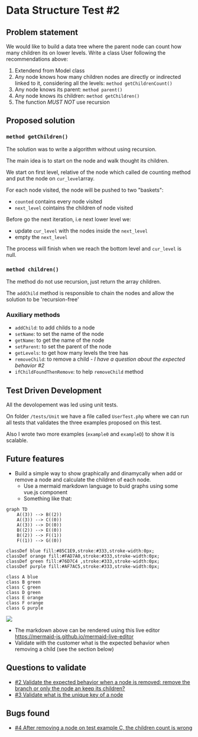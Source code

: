 # Data Structure Test #2 

## Problem statement
We would like to build a data tree where the parent node can count how many children its on lower levels.
Write a class User following the recommendations above:

1. Extendend from Model class
2. Any node knows how many children nodes are directly or indirected linked to it, considering all the levels: ```method getChildrenCount()```
4. Any node knows its parent: ```method parent()```
5. Any node knows its children: ```method getChildren()```
6. The function *MUST NOT* use recursion

## Proposed solution

### ```method getChildren()```
The solution was to write a algorithm without using recursion.

The main idea is to start on the node and walk thought its children.

We start on first level, relative of the node which called de counting method and put the node on ```cur_level```array.

For each node visited, the node will be pushed to two "baskets":
- ```counted``` contains every node visited
- ```next_level``` cointains the children of node visited 

Before go the next iteration, i.e next lower level we:
- update ```cur_level``` with the nodes inside the ```next_level```
- empty the ```next_level```

The process will finish when we reach the bottom level and ```cur_level``` is null.

### ```method children()```

The method do not use recursion, just return the array children.

The ```addChild``` method is responsible to chain the nodes and allow the solution to be 'recursion-free'


### Auxiliary methods

- ```addChild```: to add childs to a node
- ```setName```: to set the name of the node
- ```getName```: to get the name of the node
- ```setParent```: to set the parent of the node 
- ```getLevels```: to get how many levels the tree has 
- ```removeChild```: to remove a child - *I have a question about the expected behavior #2*
- ```ifChildFoundThenRemove```: to help ```removeChild``` method


## Test Driven Development

All the devolopement was led using unit tests.

On folder ```/tests/Unit``` we have a file called ```UserTest.php``` where we can run all tests that validates the three examples proposed on this test.

Also I wrote two more examples (```example0``` and ```exampleD```) to show it is scalable.


## Future features

- Build a simple way to show graphically and dinamycally when add or remove a node and calculate the children of each node. 
  - Use a mermaid markdown language to buid graphs using some vue.js component
  - Something like that:
```
graph TD
    A((3)) --> B((2))
    A((3)) --> C((0))
    A((3)) --> D((0))
    B((2)) --> E((0))
    B((2)) --> F((1))
    F((1)) --> G((0))

classDef blue fill:#85C1E9,stroke:#333,stroke-width:0px;
classDef orange fill:#FAD7A0,stroke:#333,stroke-width:0px;
classDef green fill:#76D7C4 ,stroke:#333,stroke-width:0px;
classDef purple fill:#AF7AC5,stroke:#333,stroke-width:0px;

class A blue
class B green
class C green
class D green
class E orange
class F orange
class G purple
```
[![](https://mermaid.ink/img/pako:eNqNkt9qgzAUh18lpDcRFOxc55bBwBrtA2xXIzeZxj9UE4mRbZS--zJNoO0Ka67O9-N85BySAyxkySGGtWJDA94IFcCcBKHI80AQvIAtQnee9ydOEQqvxOQkXsw5zq7HOUJrFy_1HO9sNxVFx8aR8Ap8dBMHVdt1ePW4SdfZkz9qJfccr6IosnXw2Za6weHw9XxiSsVE7dw8IXES3uzWinNh1fiBxOk9uNkdJjV07t4kj5N0859rbZDM6zraLmM4TM-RnGNm93WcX_DOzgV92HPVs7Y0b3_4fQEKdcN7TiE2ZcnUnkIqjqaPTVq-fosCYq0m7kMlp7qBuGLdaGgaSqY5aZn5QL1rGZh4l9Li8QfJkb2j?type=png)](https://mermaid-js.github.io/mermaid-live-editor/edit#pako:eNqNkt9qgzAUh18lpDcRFOxc55bBwBrtA2xXIzeZxj9UE4mRbZS--zJNoO0Ka67O9-N85BySAyxkySGGtWJDA94IFcCcBKHI80AQvIAtQnee9ydOEQqvxOQkXsw5zq7HOUJrFy_1HO9sNxVFx8aR8Ap8dBMHVdt1ePW4SdfZkz9qJfccr6IosnXw2Za6weHw9XxiSsVE7dw8IXES3uzWinNh1fiBxOk9uNkdJjV07t4kj5N0859rbZDM6zraLmM4TM-RnGNm93WcX_DOzgV92HPVs7Y0b3_4fQEKdcN7TiE2ZcnUnkIqjqaPTVq-fosCYq0m7kMlp7qBuGLdaGgaSqY5aZn5QL1rGZh4l9Li8QfJkb2j)

  - The markdown above can be rendered using this live editor https://mermaid-js.github.io/mermaid-live-editor
- Validate with the customer what is the expected behavior when removing a child (see the section below)

## Questions to validate
- [#2 Validate the expected behavior when a node is removed: remove the branch or only the node an keep its children?](https://github.com/leoapsilva/dstest2/issues/2)
- [#3 Validate what is the unique key of a node](https://github.com/leoapsilva/dstest2/issues/3)

## Bugs found
- [#4 After removing a node on test example C, the children count is wrong](https://github.com/leoapsilva/dstest2/issues/4)

